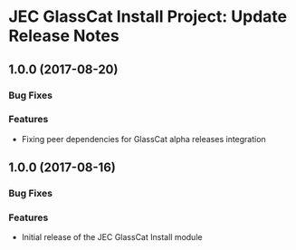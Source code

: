 # JEC GlassCat Install Project: Update Release Notes

<a name="jec-glasscat-install-1.0.1"></a>
## **1.0.0** (2017-08-20)

### Bug Fixes

### Features

- Fixing peer dependencies for GlassCat alpha releases integration

<a name="jec-glasscat-install-1.0.0"></a>
## **1.0.0** (2017-08-16)

### Bug Fixes

### Features

- Initial release of the JEC GlassCat Install module
